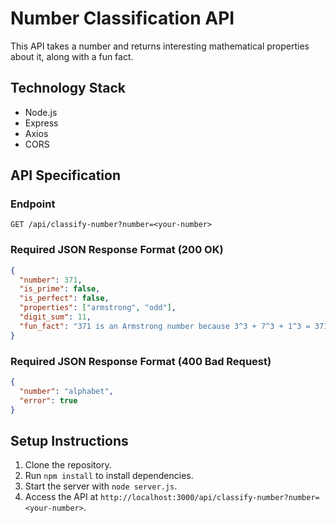 # Number Classification API

This API takes a number and returns interesting mathematical properties about it, along with a fun fact.

## Technology Stack
- Node.js
- Express
- Axios
- CORS

## API Specification

### Endpoint
`GET /api/classify-number?number=<your-number>`

### Required JSON Response Format (200 OK)
```json
{
  "number": 371,
  "is_prime": false,
  "is_perfect": false,
  "properties": ["armstrong", "odd"],
  "digit_sum": 11,
  "fun_fact": "371 is an Armstrong number because 3^3 + 7^3 + 1^3 = 371"
}
```

### Required JSON Response Format (400 Bad Request)
```json
{
  "number": "alphabet",
  "error": true
}
```

## Setup Instructions
1. Clone the repository.
2. Run `npm install` to install dependencies.
3. Start the server with `node server.js`.
4. Access the API at `http://localhost:3000/api/classify-number?number=<your-number>`.

